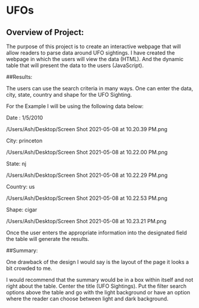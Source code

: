 # UFOs

## Overview of Project:

The purpose of this project is to create an interactive webpage that will allow readers to parse data around UFO sightings. I have created the webpage in which the users will view the data (HTML). And the dynamic table that will present the data to the users (JavaScript).

##Results: 

The users can use the search criteria in many ways. One can enter the data, city, state, country and shape for the UFO Sighting.

For the Example I will be using the following data below:

Date : 1/5/2010

/Users/Ash/Desktop/Screen Shot 2021-05-08 at 10.20.39 PM.png

City: princeton

/Users/Ash/Desktop/Screen Shot 2021-05-08 at 10.22.00 PM.png

State: nj

/Users/Ash/Desktop/Screen Shot 2021-05-08 at 10.22.29 PM.png

Country: us

/Users/Ash/Desktop/Screen Shot 2021-05-08 at 10.22.53 PM.png

Shape: cigar

/Users/Ash/Desktop/Screen Shot 2021-05-08 at 10.23.21 PM.png

Once the user enters the appropriate information into the designated field the table will generate the results.


##Summary:

One drawback of the design I would say is the layout of the page it looks a bit crowded to me.

I would recommend that the summary would be in a box within itself and not right about the table. Center the title (UFO Sightings). Put the filter search options above the table and go with the light background or have an option where the reader can choose between light and dark background.
